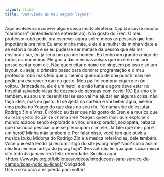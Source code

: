 ```yaml
---
layout: slide
title: "Bem-vindo ao meu segudo layout"
---
```

Aqui eu deveria escrever algum coisa muito aleatória. Capitão Levi é muuito "carinhoso" (entendedores entenderão). Não gosto do Eren. O meu professor robô pediu pra escrever agora sobre meus as pessoas que tem impotância pra mim. Eu amo minha mãe, e ela é a mulher da minha vida;ela se esforça muito e se eu pudesse ser metade da pessoa que ela me ensinou a ser, eu já seria um grande homem. Eu tenho um grande amigo de todos os momentos. Ele gosta das mesmas coisas que eu e eu sempre posso contar com ele. Não quero citar o nome de ninguém pq isso é só um layout, ou seja, o primeiro passo para dominar programação e o meu professor robô mais feio que o menino queixudo de one punch mam me pediu pra escrever o que eu gosto. Meu pai foi comprar cigarro e não voltou. (brincadeira, ele é um heroi, ele não fuma e agora deve estar no hospital salvando vidas de dezenas de pessoas com covid-19.) Eu amo ele também. eu sou um desenhista! se sso vai me ajudar em alguma coisa, não faço ideia, mas eu gosto. EI se ajeita na cadeira e vai beber água, melhor uma pedra no Yeager do que duas no seu rim. Tô numa vibe de escutar Rodrigo Zin e Vmz. É irônico eu dzer que não gosto do Eren e a musica que eu mais gosto do Zin se chama Eren Yeager; quem mais quis explorar o mundo acabou sendo explorado e virou um explorador, sociopata, babaca que machuca pessoas que se preucupam com ele. Já falei que meu pai é um herói? Minha mãe tambem é. Por falar nisso, você tem que ouvir a musica Izuku Midorya do Rodrigo Zin e a musica referências, dele também. Você que está lendo, já leu um ártigo do site jw.org hoje? Não? como assim não leu nenhum artigo do jw.org hoje? Se você não ler qualquer coisa nesse site todo dia jamais será feliz de verdade. Só clica aqui >https://www.jw.org/pt/biblioteca/videos/introducoes-para-servico-de-campo/boas-noticias-licao1/                          Obrigado!!                                                                                                                      
Use a seta para a esquerda para voltar!

